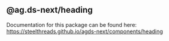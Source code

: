## @ag.ds-next/heading

Documentation for this package can be found here: https://steelthreads.github.io/agds-next/components/heading
